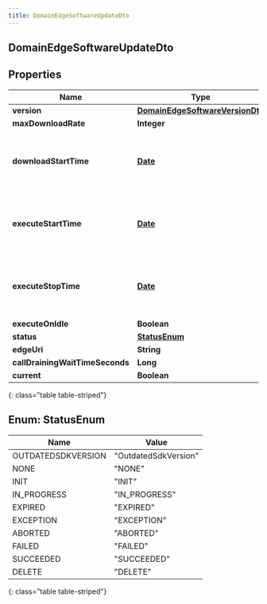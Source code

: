 ```yaml
---
title: DomainEdgeSoftwareUpdateDto
---
```

## DomainEdgeSoftwareUpdateDto


## Properties

| Name | Type | Description | Notes |
| ------------ | ------------- | ------------- | ------------- |
| **version** | [**DomainEdgeSoftwareVersionDto**](DomainEdgeSoftwareVersionDto.html) | Version |  |
| **maxDownloadRate** | **Integer** |  |  [optional] |
| **downloadStartTime** | [**Date**](Date.html) | Date time is represented as an ISO-8601 string. For example: yyyy-MM-ddTHH:mm:ss.SSSZ |  [optional] |
| **executeStartTime** | [**Date**](Date.html) | Date time is represented as an ISO-8601 string. For example: yyyy-MM-ddTHH:mm:ss.SSSZ |  [optional] |
| **executeStopTime** | [**Date**](Date.html) | Date time is represented as an ISO-8601 string. For example: yyyy-MM-ddTHH:mm:ss.SSSZ |  [optional] |
| **executeOnIdle** | **Boolean** |  |  [optional] |
| **status** | [**StatusEnum**](#StatusEnum) |  |  [optional] |
| **edgeUri** | **String** |  |  [optional] |
| **callDrainingWaitTimeSeconds** | **Long** |  |  [optional] |
| **current** | **Boolean** |  |  [optional] |
{: class="table table-striped"}


<a name="StatusEnum"></a>

## Enum: StatusEnum

| Name | Value |
| ---- | ----- |
| OUTDATEDSDKVERSION | &quot;OutdatedSdkVersion&quot; |
| NONE | &quot;NONE&quot; |
| INIT | &quot;INIT&quot; |
| IN_PROGRESS | &quot;IN_PROGRESS&quot; |
| EXPIRED | &quot;EXPIRED&quot; |
| EXCEPTION | &quot;EXCEPTION&quot; |
| ABORTED | &quot;ABORTED&quot; |
| FAILED | &quot;FAILED&quot; |
| SUCCEEDED | &quot;SUCCEEDED&quot; |
| DELETE | &quot;DELETE&quot; |
{: class="table table-striped"}



